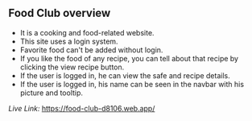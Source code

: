 ## Food Club overview
* It is a cooking and food-related website.
* This site uses a login system.
* Favorite food can't be added without login.
* If you like the food of any recipe, you can tell about that recipe by clicking the view recipe button.
* If the user is logged in, he can view the safe and recipe details.
* If the user is logged in, his name can be seen in the navbar with his picture and tooltip.

_Live Link:_ https://food-club-d8106.web.app/
